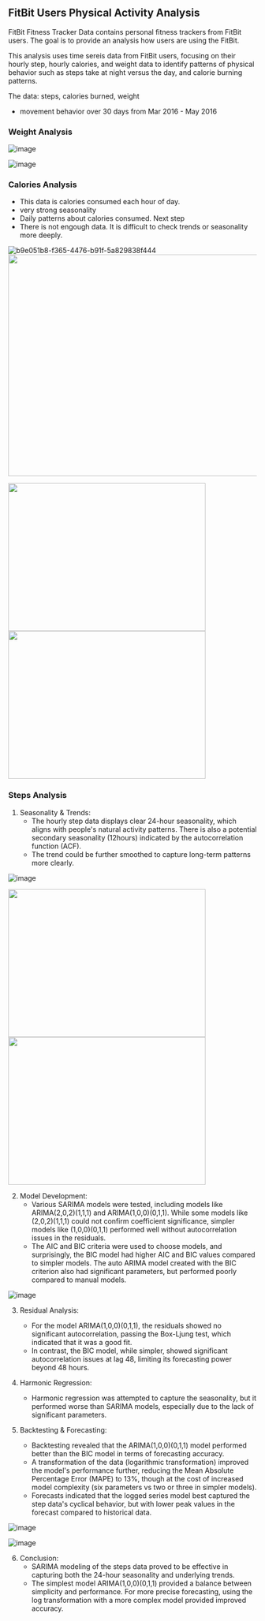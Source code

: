 ## FitBit Users Physical Activity Analysis
FitBit Fitness Tracker Data contains personal fitness trackers from FitBit users. 
The goal is to provide an analysis how users are using the FitBit.

This analysis uses time sereis data from FitBit users, focusing on their hourly step, hourly calories, and weight data to identify patterns of physical behavior such as steps take at night versus the day, and calorie burning patterns. 

The data: steps, calories burned, weight
- movement behavior over 30 days from Mar 2016 - May 2016

### Weight Analysis

![image](https://github.com/user-attachments/assets/c83446a1-3eca-4b07-a922-0bfa45db3c35)

![image](https://github.com/user-attachments/assets/b2f2a7ef-f201-425c-b59f-78222fa6aee7)


### Calories Analysis
- This data is calories consumed each hour of day.
- very strong seasonality
- Daily patterns about calories consumed. 
Next step
- There is not engough data. It is difficult to check trends or seasonality more deeply.

![b9e051b8-f365-4476-b91f-5a829838f444](https://github.com/user-attachments/assets/a4614945-d7d7-43c4-8342-ade8cfbc4629)
<img src='https://github.com/user-attachments/assets/9ca16f58-c5d1-44c0-bdfa-effefe8467d2' width='600px' height='450px'>

<img src='https://github.com/user-attachments/assets/a4614945-d7d7-43c4-8342-ade8cfbc4629' width='400px' height='300px'>
<img src='https://github.com/user-attachments/assets/9ca16f58-c5d1-44c0-bdfa-effefe8467d2' width='400px' height='300px'>


### Steps Analysis
1. Seasonality & Trends:
   - The hourly step data displays clear 24-hour seasonality, which aligns with people's natural activity patterns. There is also a potential secondary seasonality (12hours) indicated by the autocorrelation function (ACF).
   - The trend could be further smoothed to capture long-term patterns more clearly.

![image](https://github.com/user-attachments/assets/5cd0dcac-3458-43b6-b778-ec27472dc31a)

<img src='https://github.com/user-attachments/assets/9f245d8d-def6-4c5a-a992-fe4cd2dde7e8' width='400px' height='300px'>
<img src='https://github.com/user-attachments/assets/08c343f2-a70d-41f3-9218-04a9d0e49526' width='400px' height='300px'>

2. Model Development:
   - Various SARIMA models were tested, including models like ARIMA(2,0,2)(1,1,1) and ARIMA(1,0,0)(0,1,1). While some models like (2,0,2)(1,1,1) could not confirm coefficient significance, simpler models like (1,0,0)(0,1,1) performed well without autocorrelation issues in the residuals.
   - The AIC and BIC criteria were used to choose models, and surprisingly, the BIC model had higher AIC and BIC values compared to simpler models. The auto ARIMA model created with the BIC criterion also had significant parameters, but performed poorly compared to manual models.

![image](https://github.com/user-attachments/assets/c09eaa65-d29d-46e1-8bba-8b1cea22006f)
  
3. Residual Analysis:
   - For the model ARIMA(1,0,0)(0,1,1), the residuals showed no significant autocorrelation, passing the Box-Ljung test, which indicated that it was a good fit.
   - In contrast, the BIC model, while simpler, showed significant autocorrelation issues at lag 48, limiting its forecasting power beyond 48 hours.

4. Harmonic Regression:
   - Harmonic regression was attempted to capture the seasonality, but it performed worse than SARIMA models, especially due to the lack of significant parameters.

5. Backtesting & Forecasting:
   - Backtesting revealed that the ARIMA(1,0,0)(0,1,1) model performed better than the BIC model in terms of forecasting accuracy.
   - A transformation of the data (logarithmic transformation) improved the model's performance further, reducing the Mean Absolute Percentage Error (MAPE) to 13%, though at the cost of increased model complexity (six parameters vs two or three in simpler models).
   - Forecasts indicated that the logged series model best captured the step data's cyclical behavior, but with lower peak values in the forecast compared to historical data.
  
![image](https://github.com/user-attachments/assets/29e411d6-9f19-4282-9e17-af9478452566)

![image](https://github.com/user-attachments/assets/406ab691-5ff2-4377-9616-49f0fc914db1)
  
6. Conclusion:
   - SARIMA modeling of the steps data proved to be effective in capturing both the 24-hour seasonality and underlying trends.
   - The simplest model ARIMA(1,0,0)(0,1,1) provided a balance between simplicity and performance. For more precise forecasting, using the log transformation with a more complex model provided improved accuracy.




